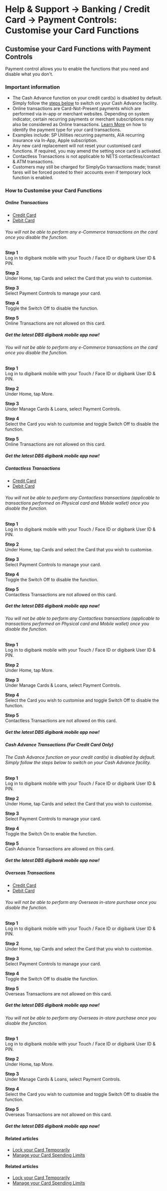 # Help & Support -> Banking / Credit Card -> Payment Controls: Customise your Card Functions

## Customise your Card Functions with Payment Controls

Payment control allows you to enable the functions that you need and disable what you don't.

  


### Important information

  * The Cash Advance function on your credit card(s) is disabled by default. Simply follow the [steps below](https://www.dbs.com.sg/personal/support/card-customise-card-functions.html#cash-advance-tnx) to switch on your Cash Advance facility.
  * Online transactions are Card-Not-Present payments which are performed via in-app or merchant websites. Depending on system indicator, certain recurring payments or merchant subscriptions may also be considered as Online transactions. [Learn More](https://www.dbs.com.sg/personal/support/card-transaction-view-transaction-details.html) on how to identify the payment type for your card transactions.
  * Examples include: SP Utilities recurring payments, AIA recurring insurance via In-App, Apple subscription.
  * Any new card replacement will not reset your customised card functions. If required, you may amend the setting once card is activated.
  * Contactless Transactions is not applicable to NETS contactless/contact & ATM transactions.
  * Customers may still be charged for SimplyGo transactions made; transit fares will be forced posted to their accounts even if temporary lock function is enabled.



### How to Customise your Card Functions

#####  Online Transactions

  * [Credit Card](https://www.dbs.com.sg/personal/support/card-customise-card-functions.html#mobile-tab1)
  * [Debit Card](https://www.dbs.com.sg/personal/support/card-customise-card-functions.html#mobile-tab2)



  


###### You will not be able to perform any e-Commerce transactions on the card once you disable the function.

**Step 1**  
Log in to digibank mobile with your Touch / Face ID or digibank User ID & PIN. 

**Step 2**  
Under Home, tap Cards and select the Card that you wish to customise. 

**Step 3**  
Select Payment Controls to manage your card. 

**Step 4**  
Toggle the Switch Off to disable the function. 

**Step 5**  
Online Transactions are not allowed on this card. 

##### Get the latest DBS digibank mobile app now!

[](https://itunes.apple.com/us/app/dbs-mobile-banking/id1068403826?mt=8) [](https://play.google.com/store/apps/details?id=com.dbs.sg.dbsmbanking) [](https://appgallery.cloud.huawei.com/marketshare/app/C101888471?locale=en_GB&source=appshare&subsource=C101888471)

  


###### You will not be able to perform any e-Commerce transactions on the card once you disable the function.

**Step 1**  
Log in to digibank mobile with your Touch / Face ID or digibank User ID & PIN. 

**Step 2**  
Under Home, tap More. 

**Step 3**  
Under Manage Cards & Loans, select Payment Controls. 

**Step 4**  
Select the Card you wish to customise and toggle Switch Off to disable the function. 

**Step 5**  
Online Transactions are not allowed on this card. 

##### Get the latest DBS digibank mobile app now!

[](https://itunes.apple.com/us/app/dbs-mobile-banking/id1068403826?mt=8) [](https://play.google.com/store/apps/details?id=com.dbs.sg.dbsmbanking) [](https://appgallery.cloud.huawei.com/marketshare/app/C101888471?locale=en_GB&source=appshare&subsource=C101888471)

#####  Contactless Transactions

  * [Credit Card](https://www.dbs.com.sg/personal/support/card-customise-card-functions.html#mobile-tab3)
  * [Debit Card](https://www.dbs.com.sg/personal/support/card-customise-card-functions.html#mobile-tab4)



  


###### You will not be able to perform any Contactless transactions (applicable to transactions performed on Physical card and Mobile wallet) once you disable the function.

**Step 1**  
Log in to digibank mobile with your Touch / Face ID or digibank User ID & PIN. 

**Step 2**  
Under Home, tap Cards and select the Card that you wish to customise. 

**Step 3**  
Select Payment Controls to manage your card. 

**Step 4**  
Toggle the Switch Off to disable the function. 

**Step 5**  
Contactless Transactions are not allowed on this card. 

##### Get the latest DBS digibank mobile app now!

[](https://itunes.apple.com/us/app/dbs-mobile-banking/id1068403826?mt=8) [](https://play.google.com/store/apps/details?id=com.dbs.sg.dbsmbanking) [](https://appgallery.cloud.huawei.com/marketshare/app/C101888471?locale=en_GB&source=appshare&subsource=C101888471)

  


###### You will not be able to perform any Contactless transactions (applicable to transactions performed on Physical card and Mobile wallet) once you disable the function.

**Step 1**  
Log in to digibank mobile with your Touch / Face ID or digibank User ID & PIN. 

**Step 2**  
Under Home, tap More. 

**Step 3**  
Under Manage Cards & Loans, select Payment Controls. 

**Step 4**  
Select the Card you wish to customise and toggle Switch Off to disable the function. 

**Step 5**  
Contactless Transactions are not allowed on this card. 

##### Get the latest DBS digibank mobile app now!

[](https://itunes.apple.com/us/app/dbs-mobile-banking/id1068403826?mt=8) [](https://play.google.com/store/apps/details?id=com.dbs.sg.dbsmbanking) [](https://appgallery.cloud.huawei.com/marketshare/app/C101888471?locale=en_GB&source=appshare&subsource=C101888471)

#####  Cash Advance Transactions (For Credit Card Only)

  


###### The Cash Advance function on your credit card(s) is disabled by default. Simply follow the steps below to switch on your Cash Advance facility. 

**Step 1**  
Log in to digibank mobile with your Touch / Face ID or digibank User ID & PIN. 

**Step 2**  
Under Home, tap Cards and select the Card that you wish to customise. 

**Step 3**  
Select Payment Controls to manage your card. 

**Step 4**  
Toggle the Switch On to enable the function. 

**Step 5**  
Cash Advance Transactions are allowed on this card. 

##### Get the latest DBS digibank mobile app now!

[](https://itunes.apple.com/us/app/dbs-mobile-banking/id1068403826?mt=8) [](https://play.google.com/store/apps/details?id=com.dbs.sg.dbsmbanking) [](https://appgallery.cloud.huawei.com/marketshare/app/C101888471?locale=en_GB&source=appshare&subsource=C101888471)

#####  Overseas Transactions

  * [Credit Card](https://www.dbs.com.sg/personal/support/card-customise-card-functions.html#mobile-tab7)
  * [Debit Card](https://www.dbs.com.sg/personal/support/card-customise-card-functions.html#mobile-tab8)



  


###### You will not be able to perform any Overseas in-store purchase once you disable the function.

**Step 1**  
Log in to digibank mobile with your Touch / Face ID or digibank User ID & PIN. 

**Step 2**  
Under Home, tap Cards and select the Card that you wish to customise. 

**Step 3**  
Select Payment Controls to manage your card. 

**Step 4**  
Toggle the Switch Off to disable the function. 

**Step 5**  
Overseas Transactions are not allowed on this card. 

##### Get the latest DBS digibank mobile app now!

[](https://itunes.apple.com/us/app/dbs-mobile-banking/id1068403826?mt=8) [](https://play.google.com/store/apps/details?id=com.dbs.sg.dbsmbanking) [](https://appgallery.cloud.huawei.com/marketshare/app/C101888471?locale=en_GB&source=appshare&subsource=C101888471)

  


###### You will not be able to perform any Overseas in-store purchase once you disable the function.

**Step 1**  
Log in to digibank mobile with your Touch / Face ID or digibank User ID & PIN. 

**Step 2**  
Under Home, tap More. 

**Step 3**  
Under Manage Cards & Loans, select Payment Controls. 

**Step 4**  
Select the Card you wish to customise and toggle Switch Off to disable the function. 

**Step 5**  
Overseas Transactions are not allowed on this card. 

##### Get the latest DBS digibank mobile app now!

[](https://itunes.apple.com/us/app/dbs-mobile-banking/id1068403826?mt=8) [](https://play.google.com/store/apps/details?id=com.dbs.sg.dbsmbanking) [](https://appgallery.cloud.huawei.com/marketshare/app/C101888471?locale=en_GB&source=appshare&subsource=C101888471)

#### Related articles

  * [Lock your Card Temporarily](https://www.dbs.com.sg/personal/support/card-temp-lock-card.html)
  * [Manage your Card Spending Limits](https://www.dbs.com.sg/personal/support/card-manage-spending-limit.html)



#### Related articles

  * [Lock your Card Temporarily](https://www.dbs.com.sg/personal/support/card-temp-lock-card.html)
  * [Manage your Card Spending Limits](https://www.dbs.com.sg/personal/support/card-manage-spending-limit.html)


